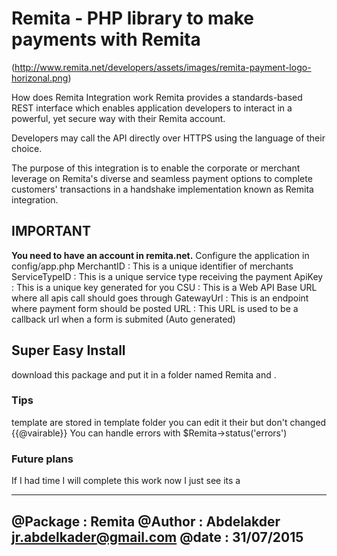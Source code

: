 Remita - PHP library to make payments with Remita
==============================
(http://www.remita.net/developers/assets/images/remita-payment-logo-horizonal.png)


How does Remita Integration work
Remita provides a standards-based REST interface which enables application developers to interact in a powerful,
 yet secure way with their Remita account. 
 
 Developers may call the API directly over HTTPS using the language of their choice.

The purpose of this integration is to enable the corporate or merchant leverage on Remita's diverse and seamless 
payment options to complete customers' transactions in a handshake implementation known as Remita integration.

## IMPORTANT
**You need to have an account in remita.net.**
Configure the application in config/app.php
MerchantID : This is a unique identifier of merchants
ServiceTypeID : This is a unique service type receiving the payment
ApiKey : This is a unique key generated for you
CSU : This is a Web API Base URL where all apis call should goes through 
GatewayUrl : This is an endpoint where payment form should be posted
URL : This URL is used to be a callback url when a form is submited (Auto generated)


## Super Easy Install

download this package and put it in a folder named Remita and .

### Tips
template are stored in template folder you can edit it their but don't changed {{@vairable}}
You can handle errors with $Remita->status('errors')

### Future plans 
If I had time I will complete this work now I just see its a 


--------------------------------------
@Package : 	Remita 
@Author  : 	Abdelakder <jr.abdelkader@gmail.com>
@date    : 	31/07/2015
--------------------------------------

